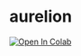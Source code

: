 # aurelion


[![Open In Colab](https://colab.research.google.com/assets/colab-badge.svg)](https://colab.research.google.com/github/tercemundo/aurelion-new/blob/main/aurelion-ppt.ipynb)
